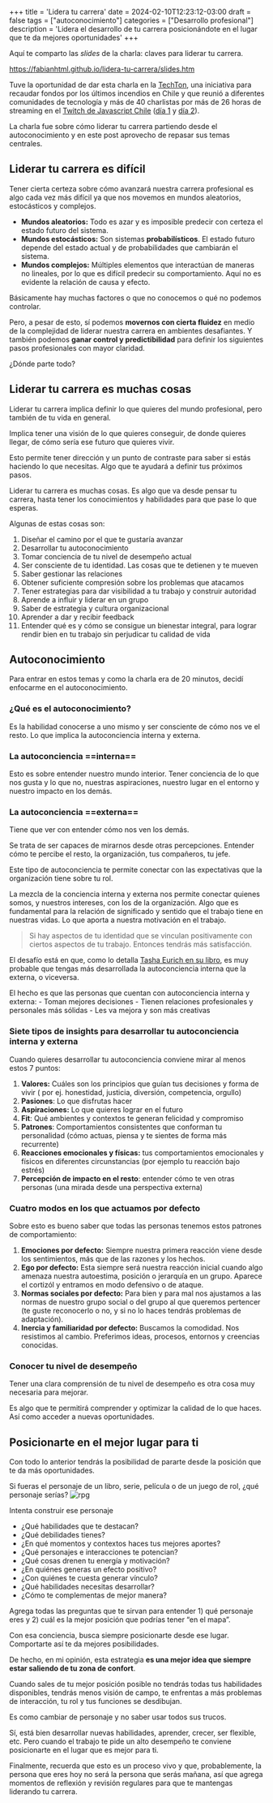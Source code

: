 +++
title = 'Lidera tu carrera'
date = 2024-02-10T12:23:12-03:00
draft = false
tags = ["autoconocimiento"]
categories = ["Desarrollo profesional"]
description = 'Lidera el desarrollo de tu carrera posicionándote en el lugar que te da mejores oportunidades'
+++

Aquí te comparto las *slides* de la charla: claves para liderar tu carrera.

https://fabianhtml.github.io/lidera-tu-carrera/slides.htm

Tuve la oportunidad de dar esta charla en la [TechTon](https://techton.jschile.org/), una iniciativa para recaudar fondos por los últimos incendios en Chile y que reunió a diferentes comunidades de tecnología y más de 40 charlistas por más de 26 horas de streaming en el [Twitch de Javascript Chile](https://www.twitch.tv/javascriptchile) ([día 1](https://www.twitch.tv/videos/2057806063) y [día 2](https://www.twitch.tv/videos/2058631454)).

La charla fue sobre cómo liderar tu carrera partiendo desde el autoconocimiento y en este post aprovecho de repasar sus temas centrales.

## Liderar tu carrera es difícil
Tener cierta certeza sobre cómo avanzará nuestra carrera profesional es algo cada vez más difícil ya que nos movemos en mundos aleatorios, estocásticos y complejos.

- **Mundos aleatorios:** Todo es azar y es imposible predecir con certeza el estado futuro del sistema.
- **Mundos estocásticos:** Son sistemas **probabilísticos**. El estado futuro depende del estado actual y de probabilidades que cambiarán el sistema.
- **Mundos complejos:** Múltiples elementos que interactúan de maneras no lineales, por lo que es difícil predecir su comportamiento. Aquí no es evidente la relación de causa y efecto.

Básicamente hay muchas factores o que no conocemos o qué no podemos controlar. 

Pero, a pesar de esto, sí podemos **movernos con cierta fluidez** en medio de la complejidad de liderar nuestra carrera en ambientes desafiantes. Y también podemos **ganar control y predictibilidad** para definir los siguientes pasos profesionales con mayor claridad.

¿Dónde parte todo?

## Liderar tu carrera es muchas cosas
Liderar tu carrera implica definir lo que quieres del mundo profesional, pero también de tu vida en general.

Implica tener una visión de lo que quieres conseguir, de donde quieres llegar, de cómo sería ese futuro que quieres vivir.

Esto permite tener dirección y un punto de contraste para saber si estás haciendo lo que necesitas. Algo que te ayudará a definir tus próximos pasos.

Liderar tu carrera es muchas cosas. Es algo que va desde pensar tu carrera, hasta tener los conocimientos y habilidades para que pase lo que esperas.

Algunas de estas cosas son:

1. Diseñar el camino por el que te gustaría avanzar
2. Desarrollar tu autoconocimiento
3. Tomar conciencia de tu nivel de desempeño actual
4. Ser consciente de tu identidad. Las cosas que te detienen y te mueven
5. Saber gestionar las relaciones
6. Obtener suficiente compresión sobre los problemas que atacamos
7. Tener estrategias para dar visibilidad a tu trabajo y construir autoridad
8. Aprende a influir y liderar en un grupo
9. Saber de estrategia y cultura organizacional
10. Aprender a dar y recibir feedback
11. Entender qué es y cómo se consigue un bienestar integral, para lograr rendir bien en tu trabajo sin perjudicar tu calidad de vida

## Autoconocimiento
Para entrar en estos temas y como la charla era de 20 minutos, decidí enfocarme en el autoconocimiento.

### ¿Qué es el autoconocimiento?
Es la habilidad conocerse a uno mismo y ser consciente de cómo nos ve el resto. Lo que implica la autoconciencia interna y externa.

### La autoconciencia ==interna==
Esto es sobre entender nuestro mundo interior. Tener conciencia de lo que nos gusta y lo que no, nuestras aspiraciones, nuestro lugar en el entorno y nuestro impacto en los demás.

### La autoconciencia ==externa==
Tiene que ver con entender cómo nos ven los demás. 

Se trata de ser capaces de mirarnos desde otras percepciones. Entender cómo te percibe el resto, la organización, tus compañeros, tu jefe.

Este tipo de autoconciencia te permite conectar con las expectativas que la organización tiene sobre tu rol.

La mezcla de la conciencia interna y externa nos permite conectar quienes somos, y nuestros intereses, con los de la organización. Algo que es fundamental para la relación de significado y sentido que el trabajo tiene en nuestras vidas. Lo que aporta a nuestra motivación en el trabajo.

> Si hay aspectos de tu identidad que se vinculan positivamente con ciertos aspectos de tu trabajo. Entonces tendrás más satisfacción.

El desafío está en que, como lo detalla [Tasha Eurich en su libro](https://www.insight-book.com/), es muy probable que tengas más desarrollada la autoconciencia interna que la externa, o viceversa.

El hecho es que las personas que cuentan con autoconciencia interna y externa:
	- Toman mejores decisiones
	- Tienen relaciones profesionales y personales más sólidas
	- Les va mejora y son más creativas

### Siete tipos de insights para desarrollar tu autoconciencia interna y externa
Cuando quieres desarrollar tu autoconciencia conviene mirar al menos estos 7 puntos:

1. **Valores:** Cuáles son los principios que guían tus decisiones y forma de vivir ( por ej. honestidad, justicia, diversión, competencia, orgullo)
2. **Pasiones**: Lo que disfrutas hacer
3. **Aspiraciones:** Lo que quieres lograr en el futuro
4. **Fit**: Qué ambientes y contextos te generan felicidad y compromiso
5. **Patrones**: Comportamientos consistentes que conforman tu personalidad (cómo actuas, piensa y te sientes de forma más recurrente)
6. **Reacciones emocionales y físicas:** tus comportamientos emocionales y físicos en diferentes circunstancias (por ejemplo tu reacción bajo estrés)
7. **Percepción de impacto en el resto**: entender cómo te ven otras personas (una mirada desde una perspectiva externa)

### Cuatro modos en los que actuamos por defecto
Sobre esto es bueno saber que todas las personas tenemos estos patrones de comportamiento:

1. **Emociones por defecto:** Siempre nuestra primera reacción viene desde los sentimientos, más que de las razones y los hechos.
2. **Ego por defecto:** Esta siempre será nuestra reacción inicial cuando algo amenaza nuestra autoestima, posición o jerarquía en un grupo. Aparece el cortizól y entramos en modo defensivo o de ataque.
3. **Normas sociales por defecto:** Para bien y para mal nos ajustamos a las normas de nuestro grupo social o del grupo al que queremos pertencer (te guste reconocerlo o no, y si no lo haces tendrás problemas de adaptación).
4. **Inercia y familiaridad por defecto:** Buscamos la comodidad. Nos resistimos al cambio. Preferimos ideas, procesos, entornos y creencias conocidas.

### Conocer tu nivel de desempeño
Tener una clara comprensión de tu nivel de desempeño es otra cosa muy necesaria para mejorar.

Es algo que te permitirá comprender y optimizar la calidad de lo que haces. Así como acceder a nuevas oportunidades.

## Posicionarte en el mejor lugar para ti
Con todo lo anterior tendrás la posibilidad de pararte desde la posición que te da más oportunidades.

Si fueras el personaje de un libro, serie, película o de un juego de rol, ¿qué personaje serías?
![rpg](/img/rpg.png)

Intenta construir ese personaje
- ¿Qué habilidades que te destacan?
- ¿Qué debilidades tienes?
- ¿En qué momentos y contextos haces tus mejores aportes?
- ¿Qué personajes e interacciones te potencian?
- ¿Qué cosas drenen tu energía y motivación?
- ¿En quiénes generas un efecto positivo?
- ¿Con quiénes te cuesta generar vínculo?
- ¿Qué habilidades necesitas desarrollar?
- ¿Cómo te complementas de mejor manera?

Agrega todas las preguntas que te sirvan para entender 1) qué personaje eres y 2) cuál es la mejor posición que podrías tener “en el mapa”.

Con esa conciencia, busca siempre posicionarte desde ese lugar. Comportarte así te da mejores posibilidades. 

De hecho, en mi opinión, esta estrategia **es una mejor idea que siempre estar saliendo de tu zona de confort**. 

Cuando sales de tu mejor posición posible no tendrás todas tus habilidades disponibles, tendrás menos visión de campo, te enfrentas a más problemas de interacción, tu rol y tus funciones se desdibujan.

Es como cambiar de personaje y no saber usar todos sus trucos.

Sí, está bien desarrollar nuevas habilidades, aprender, crecer, ser flexible, etc. Pero cuando el trabajo te pide un alto desempeño te conviene posicionarte en el lugar que es mejor para ti.

Finalmente, recuerda que esto es un proceso vivo y que, probablemente, la persona que eres hoy no será la persona que serás mañana, así que agrega momentos de reflexión y revisión regulares para que te mantengas liderando tu carrera.